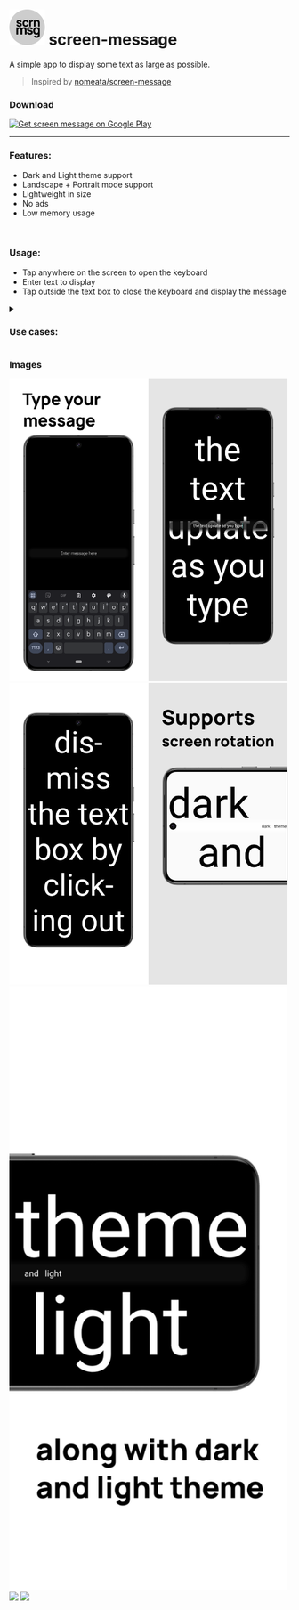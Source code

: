 # <img src="fastlane/metadata/android/en-US/images/icon.png" alt="drawing" style="width:64px"/> screen-message

A simple app to display some text as large as possible.

> Inspired by [nomeata/screen-message](https://github.com/nomeata/screen-message)

### Download
<!-- not ready yet
<a href="https://f-droid.org/en/packages/com.wchung.screen_message/">
  <img src="https://fdroid.gitlab.io/artwork/badge/get-it-on.png"
    alt="Get screen message on FDroid"
    height="75">
</a>
<a href="https://apt.izzysoft.de/fdroid/index/apk/com.wchung.screen_message">
  <img src="https://gitlab.com/IzzyOnDroid/repo/-/raw/master/assets/IzzyOnDroid.png"
    alt="Get screen message on IzzyDroid"
    height="75">
</a>
-->
<a href="https://play.google.com/store/apps/details?id=com.wchung.screen_message">
  <img src="https://play.google.com/intl/en_us/badges/images/generic/en-play-badge.png"
    alt="Get screen message on Google Play"
    height="75">
</a>

---

### Features:
- Dark and Light theme support
- Landscape + Portrait mode support
- Lightweight in size
- No ads
- Low memory usage

<br>

[//]: # (- Anti-feature\(s\):)
[//]: # (  - TBD)

### Usage:
- Tap anywhere on the screen to open the keyboard
- Enter text to display
- Tap outside the text box to close the keyboard and display the message

<details><summary><h3>Use cases:</h3></summary>

- Showing a message to a friend across the room
- Displaying a text outside the window

</details>

### Images

<img src="fastlane/metadata/android/en-US/images/phoneScreenshots/0.png" style="width:250px;"><img src="fastlane/metadata/android/en-US/images/phoneScreenshots/1.png" style="width:250px;"><img src="fastlane/metadata/android/en-US/images/phoneScreenshots/2.png" style="width:250px;"><img src="fastlane/metadata/android/en-US/images/phoneScreenshots/3.png" style="width:250px;">
<img src="fastlane/metadata/android/en-US/images/phoneScreenshots/4.png" style="width:500px;"><img src="fastlane/metadata/android/en-US/images/phoneScreenshots/5.png" style="width:500px;">
<img src="fastlane/metadata/android/en-US/images/phoneScreenshots/6.png" style="width:1000px;">

<!--
TODO:

- [ ] Figure out where to add option for changing background color and text color
- [ ] Maybe: Add ability to share text to this app
- [ ] No idea if possible: Keep the app open, but have another device send text to it?
  - seems kinda complicated, and would make this not a simple app anymore... :P
-->